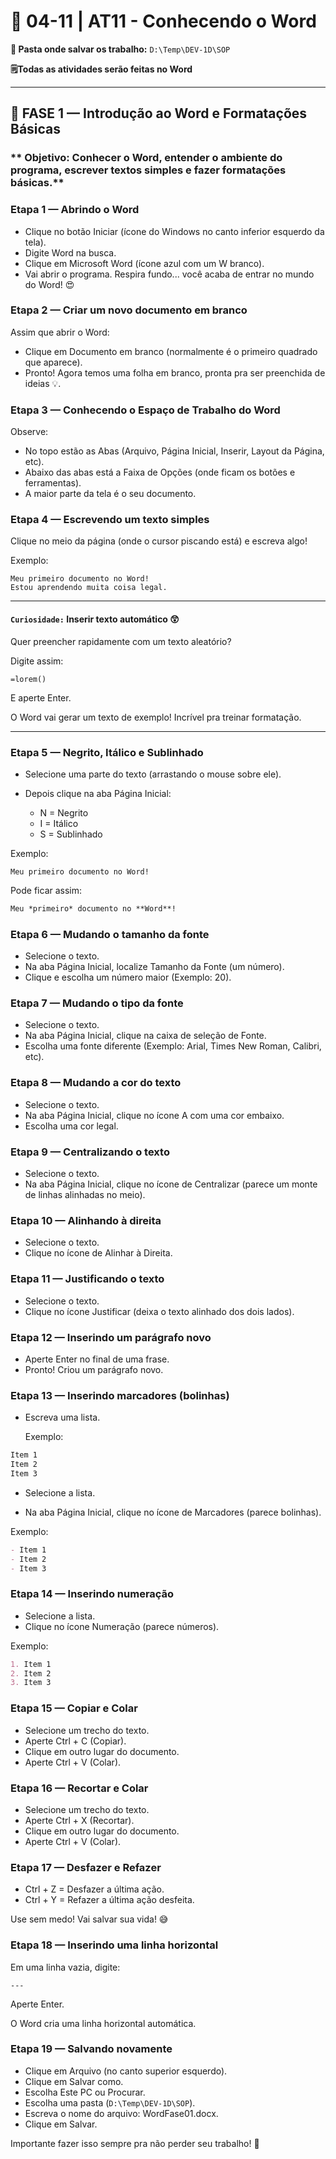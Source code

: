 # 📘 04-11 | AT11 - Conhecendo o Word

**📁 Pasta onde salvar os trabalho:** `D:\Temp\DEV-1D\SOP`

**🗒️Todas as atividades serão feitas no Word**

---

## 📝 FASE 1 — Introdução ao Word e Formatações Básicas
### ** Objetivo: Conhecer o Word, entender o ambiente do programa, escrever textos simples e fazer formatações básicas.**

### Etapa 1 — Abrindo o Word
- Clique no botão Iniciar (ícone do Windows no canto inferior esquerdo da tela).
- Digite Word na busca.
- Clique em Microsoft Word (ícone azul com um W branco).
- Vai abrir o programa. Respira fundo... você acaba de entrar no mundo do Word! 😍


### Etapa 2 — Criar um novo documento em branco
Assim que abrir o Word:

- Clique em Documento em branco (normalmente é o primeiro quadrado que aparece).
- Pronto! Agora temos uma folha em branco, pronta pra ser preenchida de ideias 💡.

### Etapa 3 — Conhecendo o Espaço de Trabalho do Word
Observe:

- No topo estão as Abas (Arquivo, Página Inicial, Inserir, Layout da Página, etc).
- Abaixo das abas está a Faixa de Opções (onde ficam os botões e ferramentas).
- A maior parte da tela é o seu documento.

### Etapa 4 — Escrevendo um texto simples
Clique no meio da página (onde o cursor piscando está) e escreva algo!

Exemplo:

```nginx
Meu primeiro documento no Word!
Estou aprendendo muita coisa legal.
```
----

#### **`Curiosidade:` Inserir texto automático 😲**

Quer preencher rapidamente com um texto aleatório?

Digite assim:
```
=lorem()
```
E aperte Enter.

O Word vai gerar um texto de exemplo! Incrível pra treinar formatação.

---


### Etapa 5 — Negrito, Itálico e Sublinhado

- Selecione uma parte do texto (arrastando o mouse sobre ele).

- Depois clique na aba Página Inicial:
  - N = Negrito
  - I = Itálico
  - S = Sublinhado

Exemplo:

````
Meu primeiro documento no Word!
````

Pode ficar assim:

````markdown
Meu *primeiro* documento no **Word**!
````
### Etapa 6 — Mudando o tamanho da fonte
- Selecione o texto.
- Na aba Página Inicial, localize Tamanho da Fonte (um número).
- Clique e escolha um número maior (Exemplo: 20).

### Etapa 7 — Mudando o tipo da fonte
- Selecione o texto.
- Na aba Página Inicial, clique na caixa de seleção de Fonte.
- Escolha uma fonte diferente (Exemplo: Arial, Times New Roman, Calibri, etc).

### Etapa 8 — Mudando a cor do texto
- Selecione o texto.
- Na aba Página Inicial, clique no ícone A com uma cor embaixo.
- Escolha uma cor legal.

### Etapa 9 — Centralizando o texto
- Selecione o texto.
- Na aba Página Inicial, clique no ícone de Centralizar (parece um monte de linhas alinhadas no meio).

### Etapa 10 — Alinhando à direita
- Selecione o texto.
- Clique no ícone de Alinhar à Direita.

### Etapa 11 — Justificando o texto
- Selecione o texto.
- Clique no ícone Justificar (deixa o texto alinhado dos dois lados).

### Etapa 12 — Inserindo um parágrafo novo
- Aperte Enter no final de uma frase.
- Pronto! Criou um parágrafo novo.

### Etapa 13 — Inserindo marcadores (bolinhas)
- Escreva uma lista.

  Exemplo:
````markdown
Item 1
Item 2
Item 3
````

- Selecione a lista.

- Na aba Página Inicial, clique no ícone de Marcadores (parece bolinhas).

Exemplo:
````markdown
- Item 1
- Item 2
- Item 3
````

### Etapa 14 — Inserindo numeração
- Selecione a lista.
- Clique no ícone Numeração (parece números).

Exemplo:

````markdown
1. Item 1
2. Item 2
3. Item 3
````

### Etapa 15 — Copiar e Colar
- Selecione um trecho do texto.
- Aperte Ctrl + C (Copiar).
- Clique em outro lugar do documento.
- Aperte Ctrl + V (Colar).

### Etapa 16 — Recortar e Colar
- Selecione um trecho do texto.
- Aperte Ctrl + X (Recortar).
- Clique em outro lugar do documento.
- Aperte Ctrl + V (Colar).

### Etapa 17 — Desfazer e Refazer
- Ctrl + Z = Desfazer a última ação.
- Ctrl + Y = Refazer a última ação desfeita.

Use sem medo! Vai salvar sua vida! 😅

### Etapa 18 — Inserindo uma linha horizontal
Em uma linha vazia, digite:

````
---
````
Aperte Enter.

O Word cria uma linha horizontal automática.

### Etapa 19 — Salvando novamente
- Clique em Arquivo (no canto superior esquerdo).
- Clique em Salvar como.
- Escolha Este PC ou Procurar.
- Escolha uma pasta (`D:\Temp\DEV-1D\SOP`).
- Escreva o nome do arquivo: WordFase01.docx.
- Clique em Salvar.

Importante fazer isso sempre pra não perder seu trabalho! 💾